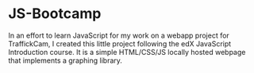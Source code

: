 # JS-Bootcamp

In an effort to learn JavaScript for my work on a webapp project for TraffickCam, 
I created this little project following the edX JavaScript Introduction course. 
It is a simple HTML/CSS/JS locally hosted webpage that implements a graphing library.

